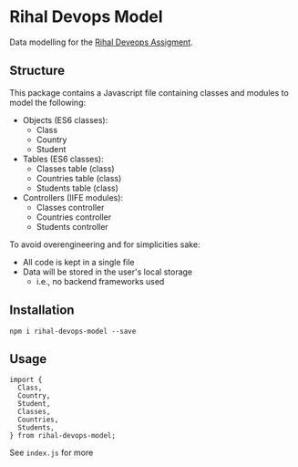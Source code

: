 # Rihal Devops Model

Data modelling for the [Rihal Deveops Assigment](https://github.com/rihal-om/rihal-challenges/tree/main/devops).

## Structure

This package contains a Javascript file containing classes and modules to model the following:

- Objects (ES6 classes):
  - Class
  - Country
  - Student
- Tables (ES6 classes):
  - Classes table (class)
  - Countries table (class)
  - Students table (class)
- Controllers (IIFE modules):
  - Classes controller
  - Countries controller
  - Students controller

To avoid overengineering and for simplicities sake:

- All code is kept in a single file
- Data will be stored in the user's local storage
  - i.e., no backend frameworks used

## Installation

`npm i rihal-devops-model --save`

## Usage

```
import {
  Class,
  Country,
  Student,
  Classes,
  Countries,
  Students,
} from rihal-devops-model;
```

See `index.js` for more
